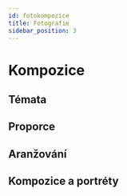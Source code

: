 ```yaml
---
id: fotokompozice
title: Fotografie
sidebar_position: 3
---
```


# Kompozice


## Témata

## Proporce

## Aranžování

## Kompozice a portréty
